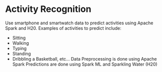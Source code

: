 # Activity Recognition
Use smartphone and smartwatch data to predict activities using Apache Spark and H20. 
Examples of activities to predict include: 
  - Sitting
  - Walking
  - Typing
  - Standing
  - Dribbling a Basketball, etc...
 Data Preprocessing is done using Apache Spark
 Predictions are done using Spark ML and Sparkling Water (H20)
